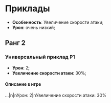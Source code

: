 # Приклады

* **Особенность**: Увеличение скорости атаки;
* **Урон**: очень низкий;

## Ранг 2

### Универсальный приклад Р1

* **Урон**: 2;
* **Увеличение скорости атаки**: 30%;

#### Описание в игре
...|n|nУрон: 2|nУвеличение скорости атаки: 30%